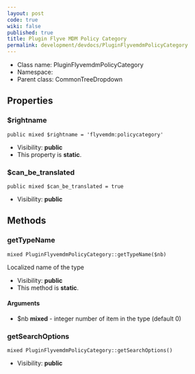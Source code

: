 ```yaml
---
layout: post
code: true
wiki: false
published: true
title: Plugin Flyve MDM Policy Category
permalink: development/devdocs/PluginFlyvemdmPolicyCategory
---
```


* Class name: PluginFlyvemdmPolicyCategory
* Namespace: 
* Parent class: CommonTreeDropdown





Properties
----------


### $rightname

    public mixed $rightname = 'flyvemdm:policycategory'





* Visibility: **public**
* This property is **static**.


### $can_be_translated

    public mixed $can_be_translated = true





* Visibility: **public**


Methods
-------


### getTypeName

    mixed PluginFlyvemdmPolicyCategory::getTypeName($nb)

Localized name of the type



* Visibility: **public**
* This method is **static**.


#### Arguments
* $nb **mixed** - integer  number of item in the type (default 0)



### getSearchOptions

    mixed PluginFlyvemdmPolicyCategory::getSearchOptions()





* Visibility: **public**



